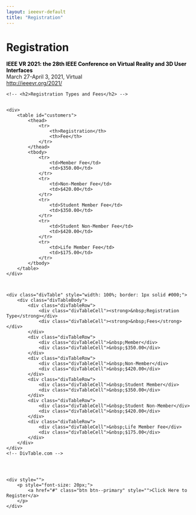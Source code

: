 ```yaml
---
layout: ieeevr-default
title: "Registration"
---
```


<style>
    <style>
    
    table {
        margin: 0 auto;
    }

    #customers {
        font-family: Arial, Helvetica, sans-serif;

        width: 100%;
    }

    #customers td,
    #customers th {
        border: 1px solid #ddd;
        padding: 8px;
    }

    #customers tr:nth-child(even) {
        background-color: #f2f2f2;
    }

    /*#customers tr:hover {background-color: #ddd;}*/

    #customers th {
        padding-top: 12px;
        padding-bottom: 12px;
        text-align: left;
        background-color: #00aeef;
        color: white;
    }


    /* DivTable.com */
    .divTable {
        display: table;
        width: 100%;
    }

    .divTableRow {
        display: table-row;
    }

    .divTableHeading {
        background-color: #EEE;
        display: table-header-group;
    }

    .divTableCell,
    .divTableHead {
        border: 1px solid #999999;
        display: table-cell;
        padding: 3px 10px;
    }

    .divTableHeading {
        background-color: #EEE;
        display: table-header-group;
        font-weight: bold;
    }

    .divTableFoot {
        background-color: #EEE;
        display: table-footer-group;
        font-weight: bold;
    }

    .divTableBody {
        display: table-row-group;
    }

</style>

<div>
    <h1 id="registration"> Registration</h1>
    <p>
        <strong style="color: black">IEEE VR 2021: the 28th IEEE Conference on Virtual Reality and 3D User Interfaces</strong><br /> March 27-April 3, 2021, Virtual
        <br />
        <a href="http://ieeevr.org/2021/">http://ieeevr.org/2021/</a>
    </p>


    <!-- <h2>Registration Types and Fees</h2> -->
    
    
    <div>
        <table id="customers">
            <thead>
                <tr>
                    <th>Registration</th>
                    <th>Fee</th>
                </tr>
            </thead>
            <tbody>
                <tr>
                    <td>Member Fee</td>
                    <td>$350.00</td>
                </tr>
                <tr>
                    <td>Non-Member Fee</td>
                    <td>$420.00</td>
                </tr>
                <tr>
                    <td>Student Member Fee</td>
                    <td>$350.00</td>
                </tr>
                <tr>
                    <td>Student Non-Member Fee</td>
                    <td>$420.00</td>
                </tr>
                <tr>
                    <td>Life Member Fee</td>
                    <td>$175.00</td>
                </tr>
            </tbody>
        </table>
    </div>



    <div class="divTable" style="width: 100%; border: 1px solid #000;">
        <div class="divTableBody">
            <div class="divTableRow">
                <div class="divTableCell"><strong>&nbsp;Registration Type</strong></div>
                <div class="divTableCell"><strong>&nbsp;Fees</strong></div>
            </div>
            <div class="divTableRow">
                <div class="divTableCell">&nbsp;Member</div>
                <div class="divTableCell">&nbsp;$350.00</div>
            </div>
            <div class="divTableRow">
                <div class="divTableCell">&nbsp;Non-Member</div>
                <div class="divTableCell">&nbsp;$420.00</div>
            </div>
            <div class="divTableRow">
                <div class="divTableCell">&nbsp;Student Member</div>
                <div class="divTableCell">&nbsp;$350.00</div>
            </div>
            <div class="divTableRow">
                <div class="divTableCell">&nbsp;Student Non-Member</div>
                <div class="divTableCell">&nbsp;$420.00</div>
            </div>
            <div class="divTableRow">
                <div class="divTableCell">&nbsp;Life Member Fee</div>
                <div class="divTableCell">&nbsp;$175.00</div>
            </div>
        </div>
    </div>
    <!-- DivTable.com -->




    <div style="">
        <p style="font-size: 20px;">
            <a href="#" class="btn btn--primary" style="">Click Here to Register</a>
        </p>
    </div>


</div>

